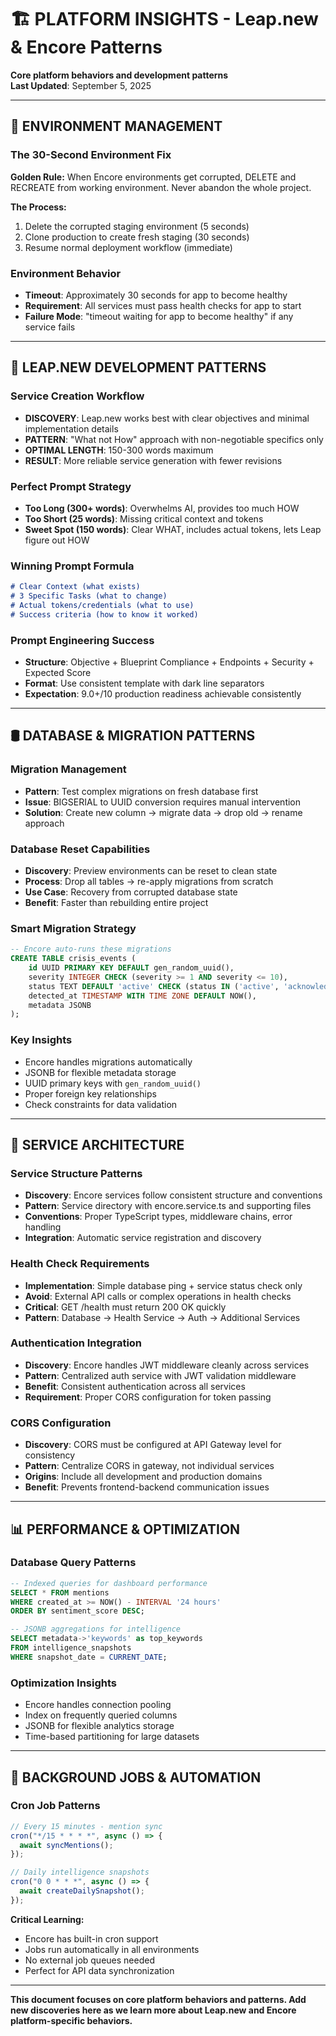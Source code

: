 # 🏗️ PLATFORM INSIGHTS - Leap.new & Encore Patterns
**Core platform behaviors and development patterns**  
**Last Updated**: September 5, 2025

---

## 🚨 ENVIRONMENT MANAGEMENT

### The 30-Second Environment Fix
**Golden Rule:** When Encore environments get corrupted, DELETE and RECREATE from working environment. Never abandon the whole project.

**The Process:**
1. Delete the corrupted staging environment (5 seconds)
2. Clone production to create fresh staging (30 seconds)
3. Resume normal deployment workflow (immediate)

### Environment Behavior
- **Timeout**: Approximately 30 seconds for app to become healthy
- **Requirement**: All services must pass health checks for app to start
- **Failure Mode**: "timeout waiting for app to become healthy" if any service fails

---

## 🔧 LEAP.NEW DEVELOPMENT PATTERNS

### Service Creation Workflow
- **DISCOVERY**: Leap.new works best with clear objectives and minimal implementation details
- **PATTERN**: "What not How" approach with non-negotiable specifics only
- **OPTIMAL LENGTH**: 150-300 words maximum
- **RESULT**: More reliable service generation with fewer revisions

### Perfect Prompt Strategy
- **Too Long (300+ words)**: Overwhelms AI, provides too much HOW
- **Too Short (25 words)**: Missing critical context and tokens
- **Sweet Spot (150 words)**: Clear WHAT, includes actual tokens, lets Leap figure out HOW

### Winning Prompt Formula
```markdown
# Clear Context (what exists)
# 3 Specific Tasks (what to change)
# Actual tokens/credentials (what to use)
# Success criteria (how to know it worked)
```

### Prompt Engineering Success
- **Structure**: Objective + Blueprint Compliance + Endpoints + Security + Expected Score
- **Format**: Use consistent template with dark line separators
- **Expectation**: 9.0+/10 production readiness achievable consistently

---

## 🛢️ DATABASE & MIGRATION PATTERNS

### Migration Management
- **Pattern**: Test complex migrations on fresh database first
- **Issue**: BIGSERIAL to UUID conversion requires manual intervention
- **Solution**: Create new column → migrate data → drop old → rename approach

### Database Reset Capabilities
- **Discovery**: Preview environments can be reset to clean state
- **Process**: Drop all tables → re-apply migrations from scratch
- **Use Case**: Recovery from corrupted database state
- **Benefit**: Faster than rebuilding entire project

### Smart Migration Strategy
```sql
-- Encore auto-runs these migrations
CREATE TABLE crisis_events (
    id UUID PRIMARY KEY DEFAULT gen_random_uuid(),
    severity INTEGER CHECK (severity >= 1 AND severity <= 10),
    status TEXT DEFAULT 'active' CHECK (status IN ('active', 'acknowledged', 'resolved')),
    detected_at TIMESTAMP WITH TIME ZONE DEFAULT NOW(),
    metadata JSONB
);
```

### Key Insights
- Encore handles migrations automatically
- JSONB for flexible metadata storage
- UUID primary keys with `gen_random_uuid()`
- Proper foreign key relationships
- Check constraints for data validation

---

## 🔌 SERVICE ARCHITECTURE

### Service Structure Patterns
- **Discovery**: Encore services follow consistent structure and conventions
- **Pattern**: Service directory with encore.service.ts and supporting files
- **Conventions**: Proper TypeScript types, middleware chains, error handling
- **Integration**: Automatic service registration and discovery

### Health Check Requirements
- **Implementation**: Simple database ping + service status check only
- **Avoid**: External API calls or complex operations in health checks
- **Critical**: GET /health must return 200 OK quickly
- **Pattern**: Database → Health Service → Auth → Additional Services

### Authentication Integration
- **Discovery**: Encore handles JWT middleware cleanly across services
- **Pattern**: Centralized auth service with JWT validation middleware
- **Benefit**: Consistent authentication across all services
- **Requirement**: Proper CORS configuration for token passing

### CORS Configuration
- **Discovery**: CORS must be configured at API Gateway level for consistency
- **Pattern**: Centralize CORS in gateway, not individual services
- **Origins**: Include all development and production domains
- **Benefit**: Prevents frontend-backend communication issues

---

## 📊 PERFORMANCE & OPTIMIZATION

### Database Query Patterns
```sql
-- Indexed queries for dashboard performance
SELECT * FROM mentions 
WHERE created_at >= NOW() - INTERVAL '24 hours'
ORDER BY sentiment_score DESC;

-- JSONB aggregations for intelligence
SELECT metadata->'keywords' as top_keywords 
FROM intelligence_snapshots 
WHERE snapshot_date = CURRENT_DATE;
```

### Optimization Insights
- Encore handles connection pooling
- Index on frequently queried columns
- JSONB for flexible analytics storage
- Time-based partitioning for large datasets

---

## 🔄 BACKGROUND JOBS & AUTOMATION

### Cron Job Patterns
```typescript
// Every 15 minutes - mention sync
cron("*/15 * * * *", async () => {
  await syncMentions();
});

// Daily intelligence snapshots  
cron("0 0 * * *", async () => {
  await createDailySnapshot();
});
```

**Critical Learning:**
- Encore has built-in cron support
- Jobs run automatically in all environments
- No external job queues needed
- Perfect for API data synchronization

---

**This document focuses on core platform behaviors and patterns. Add new discoveries here as we learn more about Leap.new and Encore platform-specific behaviors.**